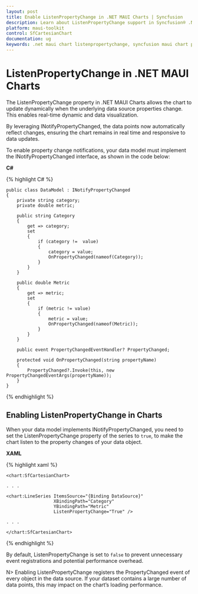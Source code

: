 ```yaml
---
layout: post
title: Enable ListenPropertyChange in .NET MAUI Charts | Syncfusion
description: Learn about ListenPropertyChange support in Syncfusion® .NET MAUI Chart (SfCartesianChart).
platform: maui-toolkit
control: SfCartesianChart
documentation: ug
keywords: .net maui chart listenpropertychange, syncfusion maui chart property change, real-time chart updates .net maui, maui chart dynamic updates, .net maui chart listen property change feature, syncfusion maui chart real-time data, listen property change
---
```


# ListenPropertyChange in .NET MAUI Charts

The ListenPropertyChange property in .NET MAUI Charts allows the chart to update dynamically when the underlying data source properties change. This enables real-time dynamic and data visualization. 

By leveraging INotifyPropertyChanged, the data points now automatically reflect changes, ensuring the chart remains in real time and responsive to data updates.

To enable property change notifications, your data model must implement the INotifyPropertyChanged interface, as shown in the code below:

**C#**

{% highlight C# %}

    public class DataModel : INotifyPropertyChanged
    {
        private string category;
        private double metric;

        public string Category
        {
            get => category;
            set
            {
                if (category !=  value)
                {
                    category = value;
                    OnPropertyChanged(nameof(Category));
                }
            }
        }

        public double Metric
        {
            get => metric;
            set
            {
                if (metric != value)
                {
                    metric = value;
                    OnPropertyChanged(nameof(Metric));
                }
            }
        }

        public event PropertyChangedEventHandler? PropertyChanged;

        protected void OnPropertyChanged(string propertyName)
        {
            PropertyChanged?.Invoke(this, new PropertyChangedEventArgs(propertyName));
        }
    }

{% endhighlight %}

## Enabling ListenPropertyChange in Charts

When your data model implements INotifyPropertyChanged, you need to set the ListenPropertyChange property of the series to `true`, to make the chart listen to the property changes of your data object.

**XAML**

{% highlight xaml %}

    <chart:SfCartesianChart>

    . . .

    <chart:LineSeries ItemsSource="{Binding DataSource}"
                      XBindingPath="Category"
                      YBindingPath="Metric"
                      ListenPropertyChange="True" />

    . . .

    </chart:SfCartesianChart>

{% endhighlight %}

By default, ListenPropertyChange is set to `false` to prevent unnecessary event registrations and potential performance overhead. 

N> Enabling ListenPropertyChange registers the PropertyChanged event of every object in the data source. If your dataset contains a large number of data points, this may impact on the chart’s loading performance.

